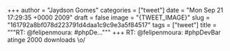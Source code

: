 
+++
author = "Jaydson Gomes"
categories = ["tweet"]
date = "Mon Sep 21 17:29:35 +0000 2009"
draft = false
image = "{TWEET_IMAGE}"
slug = "161792a8bf078d223791d4daa1c9c9e3a5f84517"
tags = ["tweet"]
title = """RT: @felipenmoura: #phpDe..."""
+++
RT: @felipenmoura: #phpDevBar atinge 2000 downloads \o/
